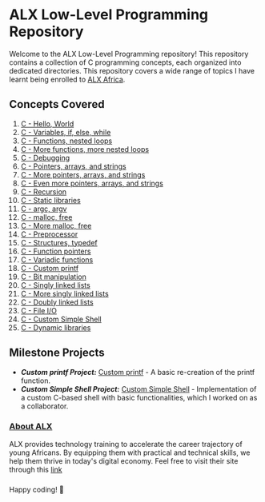 # ALX Low-Level Programming Repository

Welcome to the ALX Low-Level Programming repository! This repository contains a collection of C programming concepts, each organized into dedicated directories. This repository covers a wide range of topics I have learnt being enrolled to [ALX Africa](https://www.alxafrica.com/).

## Concepts Covered

1.  [C - Hello, World](./0x00-hello_world)
2.  [C - Variables, if, else, while](./0x01-variables_if_else_while)
3.  [C - Functions, nested loops](./0x02-functions_nested_loops)
4.  [C - More functions, more nested loops](./0x04-more_functions_nested_loops)
5.  [C - Debugging](./0x03-debugging)
6.  [C - Pointers, arrays, and strings](./0x05-pointers_arrays_strings)
7.  [C - More pointers, arrays, and strings](./0x06-pointers_arrays_strings)
8.  [C - Even more pointers, arrays, and strings](./0x07-pointers_arrays_strings)
9.  [C - Recursion](./0x08-recursion)
10. [C - Static libraries](./0x09-static_libraries)
11. [C - argc, argv](./0x0A-argc_argv)
12. [C - malloc, free](./0x0B-malloc_free)
13. [C - More malloc, free](./0x0C-more_malloc_free)
14. [C - Preprocessor](./0x0D-preprocessor)
15. [C - Structures, typedef](./0x0E-structures_typedef)
16. [C - Function pointers](./0x0F-function_pointers)
17. [C - Variadic functions](./0x10-variadic_functions)
18. [C - Custom printf](./0x11-printf)
19. [C - Bit manipulation](./0x14-bit_manipulation)
20. [C - Singly linked lists](./0x12-singly_linked_lists)
21. [C - More singly linked lists](./0x13-more_singly_linked_lists)
22. [C - Doubly linked lists](./0x17-doubly_linked_lists)
23. [C - File I/O](./0x15-file_io)
24. [C - Custom Simple Shell](https://github.com/Janicejay/simple_shell)
25. [C - Dynamic libraries](./0x18-dynamic_libraries)

## Milestone Projects

- ***Custom printf Project:*** [Custom printf](./0x11-custom_printf) - A basic re-creation of the printf function.
- ***Custom Simple Shell Project:*** [Custom Simple Shell](https://github.com/Janicejay/simple_shell/) - Implementation of a custom C-based shell with basic functionalities, which I worked on as a collaborator.

### [About ALX](https://www.alxafrica.com/about/)
ALX provides technology training to accelerate the career trajectory of young Africans. By equipping them with practical and technical skills, we help them thrive in today's digital economy.
Feel free to visit their site through this [link](https://www.alxafrica.com/)
###
Happy coding! 🚀
